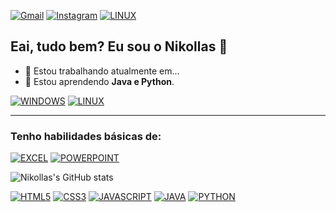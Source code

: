 [![Gmail](https://img.shields.io/badge/-Gmail-FF0000?style=for-the-badge&labelColor=FF0000&logo=gmail&logoColor=white)](mailto:nikollas.job@gmail.com?subject=[GitHub]%20Acabei%20de%20ver%20o%20seu%20GitHub)
[![Instagram](https://img.shields.io/badge/instagram-E4405F.svg?style=for-the-badge&logo=instagram&logoColor=white)](https://www.instagram.com/n1kollas.soares)
[![LINUX](https://img.shields.io/badge/LinkedIn-0077B5?style=for-the-badge&logo=linkedin&logoColor=white)](https://github.com/NikollasSoares)

## Eai, tudo bem? Eu sou o Nikollas 👋

- 🔭 Estou trabalhando atualmente em...
- 🌱 Estou aprendendo <strong>Java e Python</strong>.

[![WINDOWS](https://img.shields.io/badge/Windows-0078D6?style=for-the-badge&logo=windows&logoColor=white)](https://github.com/NikollasSoares)
[![LINUX](https://img.shields.io/badge/Linux-FCC624?style=for-the-badge&logo=linux&logoColor=black)](https://github.com/NikollasSoares)

<hr>

### Tenho habilidades básicas de:

[![EXCEL](https://img.shields.io/badge/Microsoft_Excel-1c7343?style=for-the-badge&logo=microsoft-excel&logoColor=white)](https://github.com/NikollasSoares)
[![POWERPOINT](https://img.shields.io/badge/Microsoft_PowerPoint-B7472A?style=for-the-badge&logo=microsoft-powerpoint&logoColor=white)](https://github.com/NikollasSoares)

[//]: [![ACCESS](https://img.shields.io/badge/Microsoft_Access-A4373A?style=for-the-badge&logo=microsoft-access&logoColor=white)](https://github.com/NikollasSoares)
[//]: [![WORD](https://img.shields.io/badge/Microsoft_Word-2B579A?style=for-the-badge&logo=microsoft-word&logoColor=white)](https://github.com/NikollasSoares)

![Nikollas's GitHub stats](https://github-readme-stats.vercel.app/api?username=nikollassoares&hide=prs,contribs&show_icons=true&theme=codeSTACKr)

[![HTML5](https://img.shields.io/badge/HTML5-E34F26?style=for-the-badge&logo=html5&logoColor=white)](https://github.com/NikollasSoares)
[![CSS3](https://img.shields.io/badge/CSS3-1572B6?style=for-the-badge&logo=css3&logoColor=white)](https://github.com/NikollasSoares)
[![JAVASCRIPT](https://img.shields.io/badge/JavaScript-F7DF1E?style=for-the-badge&logo=javascript&logoColor=black)](https://github.com/NikollasSoares)
[![JAVA](https://img.shields.io/badge/Java-ED8B00?style=for-the-badge&logo=openjdk&logoColor=white)](https://github.com/NikollasSoares)
[![PYTHON](https://img.shields.io/badge/Python-3776AB?style=for-the-badge&logo=python&logoColor=white)](https://github.com/NikollasSoares)

[//]: [![MYSQL](https://img.shields.io/badge/MySQL-00000F?style=for-the-badge&logo=mysql&logoColor=white)](https://github.com/NikollasSoares)
[//]: [![MONGODB](https://img.shields.io/badge/MongoDB-4EA94B?style=for-the-badge&logo=mongodb&logoColor=white)](https://github.com/NikollasSoares)
